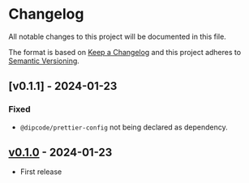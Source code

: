 # Changelog

All notable changes to this project will be documented in this file.

The format is based on [Keep a Changelog](http://keepachangelog.com/en/1.0.0/)
and this project adheres to [Semantic Versioning](http://semver.org/spec/v2.0.0.html).

## [v0.1.1] - 2024-01-23

### Fixed

- `@dipcode/prettier-config` not being declared as dependency.

## [v0.1.0] - 2024-01-23

- First release

[v0.1.0]: https://www.npmjs.com/package/@dipcode/prettier-config/v/0.1.0
